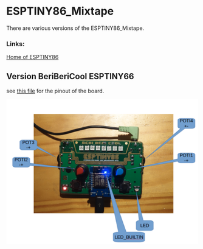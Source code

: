 # ESPTINY86_Mixtape

There are various versions of the ESPTINY86_Mixtape.

### Links:
[Home of ESPTINY86](https://github.com/esptiny86/espsynth86)

## Version BeriBeriCool ESPTINY66 

see [this file](/code/000_BBC_test_all/hardwarePlatform.h) for the pinout of the board.

<p align="left">
  <img src="/photos/BeriBeriCool_naming.png" width="1024"/>
</p>





